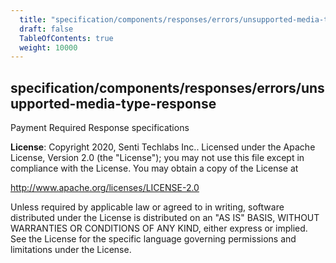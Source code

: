 ```yaml
---
  title: "specification/components/responses/errors/unsupported-media-type-response"
  draft: false
  TableOfContents: true
  weight: 10000
---
```

<a name="module_specification/components/responses/errors/unsupported-media-type-response"></a>

## specification/components/responses/errors/unsupported-media-type-response
Payment Required Response specifications

**License**: Copyright 2020, Senti Techlabs Inc..
Licensed under the Apache License, Version 2.0 (the &quot;License&quot;);
you may not use this file except in compliance with the License.
You may obtain a copy of the License at

   http://www.apache.org/licenses/LICENSE-2.0

Unless required by applicable law or agreed to in writing, software
distributed under the License is distributed on an &quot;AS IS&quot; BASIS,
WITHOUT WARRANTIES OR CONDITIONS OF ANY KIND, either express or implied.
See the License for the specific language governing permissions and
limitations under the License.  
